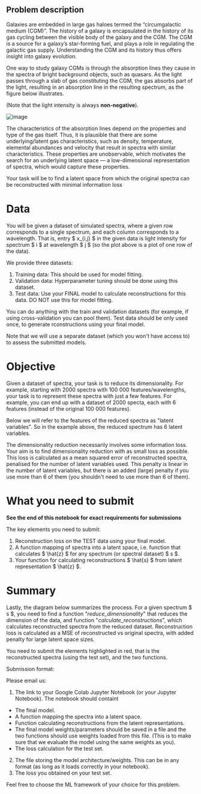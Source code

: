 ## Problem description 

Galaxies are embedded in large gas haloes termed the “circumgalactic medium (CGM)”. The history of a galaxy is encapsulated in the history of its gas cycling between the visible body of the galaxy and the CGM. The CGM is a source for a galaxy’s star-forming fuel, and plays a role in regulating the galactic gas supply. Understanding the CGM and its history thus offers insight into galaxy evolution. 

One way to study galaxy CGMs is through the absorption lines they cause in the spectra of bright background objects, such as quasars. As the light passes through a slab of gas constituting the CGM, the gas absorbs part of the light, resulting in an absorption line in the resulting spectrum, as the figure below illustrates. 

(Note that the light intensity is always **non-negative**).

![image](https://user-images.githubusercontent.com/71390120/131004001-9958b083-11c0-4a62-aedf-073a7b629ad1.png)

The characteristics of the absorption lines depend on the properties and type of the gas itself. Thus, it is plausible that there are some underlying/latent gas characteristics, such as density, temperature, elemental abundances and velocity that result in spectra with similar characteristics. These properties are unobservable, which motivates the search for an underlying latent space — a low-dimensional representation of spectra, which would capture these properties.

Your task will be to find a latent space from which the original spectra can be reconstructed with minimal information loss


# Data

You will be given a dataset of simulated spectra, where a given row corresponds to a single spectrum, and each column corresponds to a wavelength. That is, entry $ x_{i,j} $ in the given data is light intensity for spectrum $ i $ at wavelength $ j $ (so the plot above is a plot of one row of the data).

We provide three datasets:
1. Training data: This should be used for model fitting.
2. Validation data: Hyperparameter tuning should be done using this dataset.
3. Test data: Use your FINAL model to calculate reconstructions for this data. DO NOT use this for model fitting. 

You can do anything with the train and validation datasets (for example, if using cross-validation you can pool them). Test data should be only used once, to generate rconstructions using your final model. 

Note that we will use a separate dataset (which you won't have access to) to assess the submitted models.


# Objective

Given a dataset of spectra, your task is to reduce its dimensionality. For example, starting with 2000 spectra with 100 000 features/wavelengths, your task is to represent these spectra with just a few features. For example, you can end up with a dataset of 2000 specta, each with 6 features (instead of the original 100 000 features).

Below we will refer to the features of the reduced spectra as "latent variables". So in the example above, the reduced spectrum has 6 latent variables.

The dimensionality reduction necessarily involves some information loss. Your aim is to find dimensionality reduction with as small loss as possible. This loss is calculated as a mean squared error of reconstructed spectra, penalised for the number of latent variables used. This penalty is linear in the number of latent variables, but there is an added (large) penalty if you use more than 6 of them (you shouldn't need to use more than 6 of them).



# What you need to submit

**See the end of this notebook for exact requirements for submissions**


The key elements you need to submit:
1. Reconstruction loss on the TEST data using your final model.
2. A function mapping of spectra into a latent space, i.e. function that calculates $ \hat{z} $ for any spectrum (or spectral dataset) $ s $.
3. Your function for calculating reconstructions $ \hat{s} $ from latent representation $ \hat{z} $.

# Summary 

Lastly, the diagram below summarizes the process. For a given spectrum $ s $, you need to find a function "*reduce_dimensionality*" that reduces the dimension of the data, and function "*calculate_reconstructions*", which calculates reconstructed spectra from the reduced dataset. Reconstruction loss is calculated as a MSE of reconstructed vs original spectra, with added penalty for large latent space sizes.

You need to submit the elements highlighted in red, that is the reconstructed spectra (using the test set), and the two functions.

Submission format:

Please email us:
 
1.   The link to your Google Colab Jupyter Notebook (or your Jupyter Notebook). The notebook should containt
  *   The final model.
  *   A function mapping the spectra into a latent space.
  *   Function calculating reconstructions from the latent representations.
  *   The final model weights/parameters should be saved in a file and the two functions should use weights loaded from this file. (This is to make sure that we evaluate the model using the same weights as you).
  *   The loss calculation for the test set.
2. The file storing the model architecture/weights. This can be in any format (as long as it loads correctly in your notebook).
3. The loss you obtained on your test set.

Feel free to choose the ML framework of your choice for this problem.

